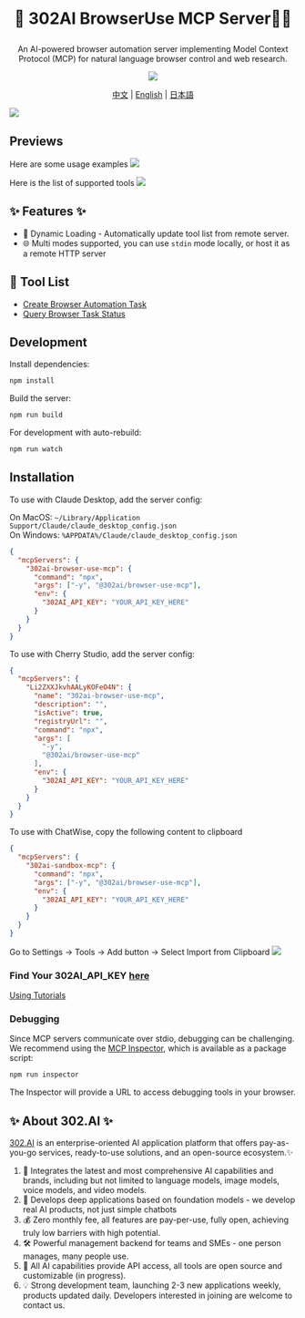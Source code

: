 # <p align="center">🤖 302AI BrowserUse MCP Server🚀✨</p>

<p align="center">An AI-powered browser automation server implementing Model Context Protocol (MCP) for natural language browser control and web research.</p>

<p align="center"><a href="https://www.npmjs.com/package/@302ai/browser-use-mcp" target="blank"><img src="https://file.302.ai/gpt/imgs/github/20250102/72a57c4263944b73bf521830878ae39a.png" /></a></p >

<p align="center"><a href="README_zh.md">中文</a> | <a href="README.md">English</a> | <a href="README_ja.md">日本語</a></p>

![](docs/302_browser_use_mcp_en.jpg) 

## Previews

Here are some usage examples
![](docs/302_browser_use_mcp_en_screenshot_01.jpg)      

Here is the list of supported tools
![](docs/302_browser_use_mcp_en_screenshot_02.png)


## ✨ Features ✨

- 🔧 Dynamic Loading - Automatically update tool list from remote server.
- 🌐 Multi modes supported, you can use `stdin` mode locally, or host it as a remote HTTP server

## 🚀 Tool List
- [Create Browser Automation Task](https://302ai-en.apifox.cn/api-282235063)
- [Query Browser Task Status](https://302ai-en.apifox.cn/api-282235713)


## Development

Install dependencies:

```bash
npm install
```

Build the server:

```bash
npm run build
```

For development with auto-rebuild:

```bash
npm run watch
```

## Installation

To use with Claude Desktop, add the server config:

On MacOS: `~/Library/Application Support/Claude/claude_desktop_config.json`    
On Windows: `%APPDATA%/Claude/claude_desktop_config.json`

```json
{
  "mcpServers": {
    "302ai-browser-use-mcp": {
      "command": "npx",
      "args": ["-y", "@302ai/browser-use-mcp"],
      "env": {
        "302AI_API_KEY": "YOUR_API_KEY_HERE"
      }
    }
  }
}
```

To use with Cherry Studio, add the server config:

```json
{
  "mcpServers": {
    "Li2ZXXJkvhAALyKOFeO4N": {
      "name": "302ai-browser-use-mcp",
      "description": "",
      "isActive": true,
      "registryUrl": "",
      "command": "npx",
      "args": [
        "-y",
        "@302ai/browser-use-mcp"
      ],
      "env": {
        "302AI_API_KEY": "YOUR_API_KEY_HERE"
      }
    }
  }
}
```

To use with ChatWise, copy the following content to clipboard
```json
{
  "mcpServers": {
    "302ai-sandbox-mcp": {
      "command": "npx",
      "args": ["-y", "@302ai/browser-use-mcp"],
      "env": {
        "302AI_API_KEY": "YOUR_API_KEY_HERE"
      }
    }
  }
}
```
Go to Settings -> Tools -> Add button -> Select Import from Clipboard
![](docs/302_browser_use_mcp_en_screenshot_03.png)

### Find Your 302AI_API_KEY [here](https://dash.302.ai/apis/list)
[Using Tutorials](https://help.302.ai/en/docs/API-guan-li)

### Debugging

Since MCP servers communicate over stdio, debugging can be challenging. We recommend using the [MCP Inspector](https://github.com/modelcontextprotocol/inspector), which is available as a package script:

```bash
npm run inspector
```

The Inspector will provide a URL to access debugging tools in your browser.

## ✨ About 302.AI ✨
[302.AI](https://302.ai/en/) is an enterprise-oriented AI application platform that offers pay-as-you-go services, ready-to-use solutions, and an open-source ecosystem.✨
1. 🧠 Integrates the latest and most comprehensive AI capabilities and brands, including but not limited to language models, image models, voice models, and video models.
2. 🚀 Develops deep applications based on foundation models - we develop real AI products, not just simple chatbots
3. 💰 Zero monthly fee, all features are pay-per-use, fully open, achieving truly low barriers with high potential.
4. 🛠 Powerful management backend for teams and SMEs - one person manages, many people use.
5. 🔗 All AI capabilities provide API access, all tools are open source and customizable (in progress).
6. 💡 Strong development team, launching 2-3 new applications weekly, products updated daily. Developers interested in joining are welcome to contact us.
